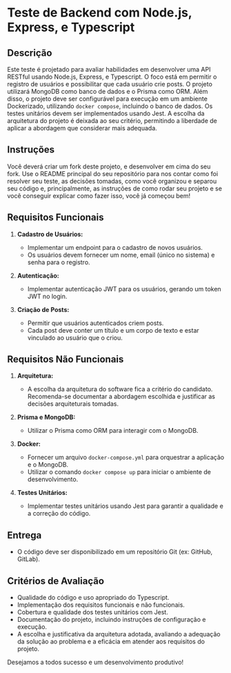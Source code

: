 # Teste de Backend com Node.js, Express, e Typescript

## Descrição

Este teste é projetado para avaliar habilidades em desenvolver uma API RESTful usando Node.js, Express, e Typescript. O foco está em permitir o registro de usuários e possibilitar que cada usuário crie posts. O projeto utilizará MongoDB como banco de dados e o Prisma como ORM. Além disso, o projeto deve ser configurável para execução em um ambiente Dockerizado, utilizando `docker compose`, incluindo o banco de dados. Os testes unitários devem ser implementados usando Jest. A escolha da arquitetura do projeto é deixada ao seu critério, permitindo a liberdade de aplicar a abordagem que considerar mais adequada.

## Instruções

Você deverá criar um fork deste projeto, e desenvolver em cima do seu fork. Use o README principal do seu repositório para nos contar como foi resolver seu teste, as decisões tomadas, como você organizou e separou seu código e, principalmente, as instruções de como rodar seu projeto e se você conseguir explicar como fazer isso, você já começou bem!

## Requisitos Funcionais

1. **Cadastro de Usuários:**
   - Implementar um endpoint para o cadastro de novos usuários.
   - Os usuários devem fornecer um nome, email (único no sistema) e senha para o registro.

2. **Autenticação:**
   - Implementar autenticação JWT para os usuários, gerando um token JWT no login.

3. **Criação de Posts:**
   - Permitir que usuários autenticados criem posts.
   - Cada post deve conter um título e um corpo de texto e estar vinculado ao usuário que o criou.

## Requisitos Não Funcionais

1. **Arquitetura:**
   - A escolha da arquitetura do software fica a critério do candidato. Recomenda-se documentar a abordagem escolhida e justificar as decisões arquiteturais tomadas.

2. **Prisma e MongoDB:**
   - Utilizar o Prisma como ORM para interagir com o MongoDB.

3. **Docker:**
   - Fornecer um arquivo `docker-compose.yml` para orquestrar a aplicação e o MongoDB.
   - Utilizar o comando `docker compose up` para iniciar o ambiente de desenvolvimento.

4. **Testes Unitários:**
   - Implementar testes unitários usando Jest para garantir a qualidade e a correção do código.

## Entrega

- O código deve ser disponibilizado em um repositório Git (ex: GitHub, GitLab).

## Critérios de Avaliação

- Qualidade do código e uso apropriado do Typescript.
- Implementação dos requisitos funcionais e não funcionais.
- Cobertura e qualidade dos testes unitários com Jest.
- Documentação do projeto, incluindo instruções de configuração e execução.
- A escolha e justificativa da arquitetura adotada, avaliando a adequação da solução ao problema e a eficácia em atender aos requisitos do projeto.

Desejamos a todos sucesso e um desenvolvimento produtivo!

